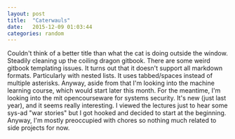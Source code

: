 ```yaml
---
layout: post
title:  "Caterwauls"
date:   2015-12-09 01:03:44
categories: random
---
```

Couldn't think of a better title than what the cat is doing outside the window.
Steadily cleaning up the coiling dragon gitbook. There are some weird gitbook templating issues. It turns out that it doesn't support all markdown formats.
Particularly with nested lists. It uses tabbed/spaces instead of multiple asterisks. Anyway, aside from that I'm looking into the machine learning course, which
would start later this month. For the meantime, I'm looking into the mit opencourseware for systems security. It's new (just last year), and it seems really 
interesting. I viewed the lectures just to hear some sys-ad "war stories" but I got hooked and decided to start at the beginning.
Anyway, I'm mostly preoccupied with chores so nothing much related to side projects for now.